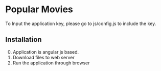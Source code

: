# Popular Movies

To Input the application key, please go to js/config.js to include the key.

## Installation


0. Application is angular js based.
0. Download files to web server
0. Run the application through browser
